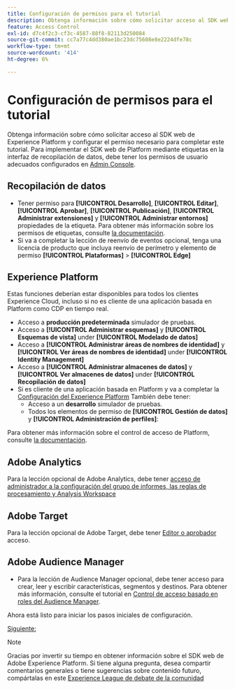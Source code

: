 ```yaml
---
title: Configuración de permisos para el tutorial
description: Obtenga información sobre cómo solicitar acceso al SDK web de Experience Platform y configurar el permiso necesario para completar el tutorial Implementación de Adobe Experience Cloud con SDK web .
feature: Access Control
exl-id: d7c4f2c3-cf3c-4587-88f8-82113d250084
source-git-commit: cc7a77c4dd380ae1bc23dc75608e8e2224dfe78c
workflow-type: tm+mt
source-wordcount: '414'
ht-degree: 6%

---
```


# Configuración de permisos para el tutorial

Obtenga información sobre cómo solicitar acceso al SDK web de Experience Platform y configurar el permiso necesario para completar este tutorial. Para implementar el SDK web de Platform mediante etiquetas en la interfaz de recopilación de datos, debe tener los permisos de usuario adecuados configurados en [Admin Console](https://adminconsole.adobe.com).

## Recopilación de datos

* Tener permiso para **[!UICONTROL Desarrollo]**, **[!UICONTROL Editar]**, **[!UICONTROL Aprobar]**, **[!UICONTROL Publicación]**, **[!UICONTROL Administrar extensiones]** y **[!UICONTROL Administrar entornos]** propiedades de la etiqueta. Para obtener más información sobre los permisos de etiquetas, consulte [la documentación](https://experienceleague.adobe.com/docs/experience-platform/tags/admin/user-permissions.html).
* Si va a completar la lección de reenvío de eventos opcional, tenga una licencia de producto que incluya reenvío de perímetro y elemento de permiso **[!UICONTROL Plataformas]** > **[!UICONTROL Edge]**

## Experience Platform

Estas funciones deberían estar disponibles para todos los clientes Experience Cloud, incluso si no es cliente de una aplicación basada en Platform como CDP en tiempo real.

* Acceso a **producción predeterminada** simulador de pruebas.
* Acceso a **[!UICONTROL Administrar esquemas]** y **[!UICONTROL Esquemas de vista]** under **[!UICONTROL Modelado de datos]**
* Acceso a **[!UICONTROL Administrar áreas de nombres de identidad]** y **[!UICONTROL Ver áreas de nombres de identidad]** under **[!UICONTROL Identity Management]**
* Acceso a **[!UICONTROL Administrar almacenes de datos]** y **[!UICONTROL Ver almacenes de datos]** under **[!UICONTROL Recopilación de datos]**
* Si es cliente de una aplicación basada en Platform y va a completar la [Configuración del Experience Platform](setup-experience-platform.md) También debe tener:
   * Acceso a un **desarrollo** simulador de pruebas.
   * Todos los elementos de permiso de **[!UICONTROL Gestión de datos]** y **[!UICONTROL Administración de perfiles]**:


Para obtener más información sobre el control de acceso de Platform, consulte [la documentación](https://experienceleague.adobe.com/docs/experience-platform/access-control/home.html?lang=es).

## Adobe Analytics

Para la lección opcional de Adobe Analytics, debe tener [acceso de administrador a la configuración del grupo de informes, las reglas de procesamiento y Analysis Workspace](https://experienceleague.adobe.com/docs/analytics/admin/admin-console/home.html?lang=es)

## Adobe Target

Para la lección opcional de Adobe Target, debe tener [Editor o aprobador](https://experienceleague.adobe.com/docs/target/using/administer/manage-users/enterprise/properties-overview.html#section_8C425E43E5DD4111BBFC734A2B7ABC80) acceso.

## Adobe Audience Manager

* Para la lección de Audience Manager opcional, debe tener acceso para crear, leer y escribir características, segmentos y destinos. Para obtener más información, consulte el tutorial en [Control de acceso basado en roles del Audience Manager](https://experienceleague.adobe.com/docs/audience-manager-learn/tutorials/setup-and-admin/user-management/setting-permissions-with-role-based-access-control.html?lang=en).

Ahora está listo para iniciar los pasos iniciales de configuración.

[Siguiente: ](configure-schemas.md)

>[!NOTE]
>
>Gracias por invertir su tiempo en obtener información sobre el SDK web de Adobe Experience Platform. Si tiene alguna pregunta, desea compartir comentarios generales o tiene sugerencias sobre contenido futuro, compártalas en este [Experience League de debate de la comunidad](https://experienceleaguecommunities.adobe.com/t5/adobe-experience-platform-launch/tutorial-discussion-implement-adobe-experience-cloud-with-web/td-p/444996)
